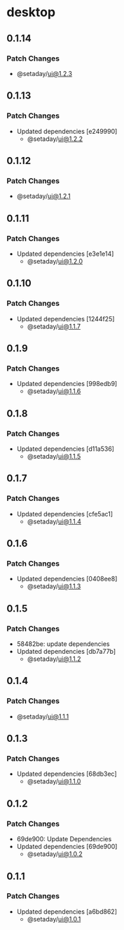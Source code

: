 # desktop

## 0.1.14

### Patch Changes

- @setaday/ui@1.2.3

## 0.1.13

### Patch Changes

- Updated dependencies [e249990]
  - @setaday/ui@1.2.2

## 0.1.12

### Patch Changes

- @setaday/ui@1.2.1

## 0.1.11

### Patch Changes

- Updated dependencies [e3e1e14]
  - @setaday/ui@1.2.0

## 0.1.10

### Patch Changes

- Updated dependencies [1244f25]
  - @setaday/ui@1.1.7

## 0.1.9

### Patch Changes

- Updated dependencies [998edb9]
  - @setaday/ui@1.1.6

## 0.1.8

### Patch Changes

- Updated dependencies [d11a536]
  - @setaday/ui@1.1.5

## 0.1.7

### Patch Changes

- Updated dependencies [cfe5ac1]
  - @setaday/ui@1.1.4

## 0.1.6

### Patch Changes

- Updated dependencies [0408ee8]
  - @setaday/ui@1.1.3

## 0.1.5

### Patch Changes

- 58482be: update dependencies
- Updated dependencies [db7a77b]
  - @setaday/ui@1.1.2

## 0.1.4

### Patch Changes

- @setaday/ui@1.1.1

## 0.1.3

### Patch Changes

- Updated dependencies [68db3ec]
  - @setaday/ui@1.1.0

## 0.1.2

### Patch Changes

- 69de900: Update Dependencies
- Updated dependencies [69de900]
  - @setaday/ui@1.0.2

## 0.1.1

### Patch Changes

- Updated dependencies [a6bd862]
  - @setaday/ui@1.0.1
